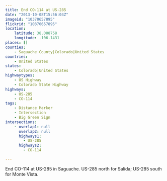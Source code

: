 ```yaml
---
title: End CO-114 at US-285
date: "2013-10-08T15:56:04Z"
imageid: "10370657895"
flickrid: "10370657895"
location:
    latitude: 38.088758
    longitude: -106.1431
places: []
counties:
    - Saguache County|Colorado|United States
countries:
    - United States
states:
    - Colorado|United States
highwaytypes:
    - US Highway
    - Colorado State Highway
highways:
    - US-285
    - CO-114
tags:
    - Distance Marker
    - Intersection
    - Big Green Sign
intersections:
    - overlap1: null
      overlap2: null
      highways1:
        - US-285
      highways2:
        - CO-114

---
```

End CO-114 at US-285 in Saguache.  US-285 north for Salida; US-285 south for Monte Vista.